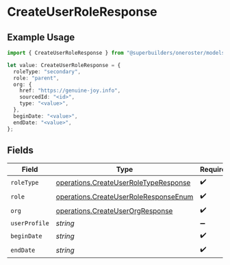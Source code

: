 # CreateUserRoleResponse

## Example Usage

```typescript
import { CreateUserRoleResponse } from "@superbuilders/oneroster/models/operations";

let value: CreateUserRoleResponse = {
  roleType: "secondary",
  role: "parent",
  org: {
    href: "https://genuine-joy.info",
    sourcedId: "<id>",
    type: "<value>",
  },
  beginDate: "<value>",
  endDate: "<value>",
};
```

## Fields

| Field                                                                                          | Type                                                                                           | Required                                                                                       | Description                                                                                    |
| ---------------------------------------------------------------------------------------------- | ---------------------------------------------------------------------------------------------- | ---------------------------------------------------------------------------------------------- | ---------------------------------------------------------------------------------------------- |
| `roleType`                                                                                     | [operations.CreateUserRoleTypeResponse](../../models/operations/createuserroletyperesponse.md) | :heavy_check_mark:                                                                             | N/A                                                                                            |
| `role`                                                                                         | [operations.CreateUserRoleResponseEnum](../../models/operations/createuserroleresponseenum.md) | :heavy_check_mark:                                                                             | N/A                                                                                            |
| `org`                                                                                          | [operations.CreateUserOrgResponse](../../models/operations/createuserorgresponse.md)           | :heavy_check_mark:                                                                             | N/A                                                                                            |
| `userProfile`                                                                                  | *string*                                                                                       | :heavy_minus_sign:                                                                             | N/A                                                                                            |
| `beginDate`                                                                                    | *string*                                                                                       | :heavy_check_mark:                                                                             | N/A                                                                                            |
| `endDate`                                                                                      | *string*                                                                                       | :heavy_check_mark:                                                                             | N/A                                                                                            |